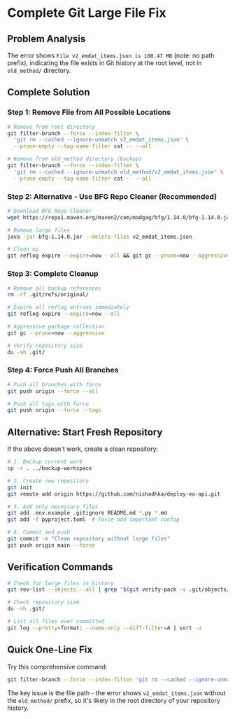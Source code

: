 # Complete Git Large File Fix

## Problem Analysis
The error shows `File v2_emdat_items.json is 100.47 MB` (note: no path prefix), indicating the file exists in Git history at the root level, not in `old_method/` directory.

## Complete Solution

### Step 1: Remove File from All Possible Locations
```bash
# Remove from root directory
git filter-branch --force --index-filter \
  'git rm --cached --ignore-unmatch v2_emdat_items.json' \
  --prune-empty --tag-name-filter cat -- --all

# Remove from old_method directory (backup)
git filter-branch --force --index-filter \
  'git rm --cached --ignore-unmatch old_method/v2_emdat_items.json' \
  --prune-empty --tag-name-filter cat -- --all
```

### Step 2: Alternative - Use BFG Repo Cleaner (Recommended)
```bash
# Download BFG Repo Cleaner
wget https://repo1.maven.org/maven2/com/madgag/bfg/1.14.0/bfg-1.14.0.jar

# Remove large files
java -jar bfg-1.14.0.jar --delete-files v2_emdat_items.json

# Clean up
git reflog expire --expire=now --all && git gc --prune=now --aggressive
```

### Step 3: Complete Cleanup
```bash
# Remove all backup references
rm -rf .git/refs/original/

# Expire all reflog entries immediately
git reflog expire --expire=now --all

# Aggressive garbage collection
git gc --prune=now --aggressive

# Verify repository size
du -sh .git/
```

### Step 4: Force Push All Branches
```bash
# Push all branches with force
git push origin --force --all

# Push all tags with force  
git push origin --force --tags
```

## Alternative: Start Fresh Repository

If the above doesn't work, create a clean repository:

```bash
# 1. Backup current work
cp -r . ../backup-workspace

# 2. Create new repository
git init
git remote add origin https://github.com/nishadhka/deploy-eo-api.git

# 3. Add only necessary files
git add .env.example .gitignore README.md *.py *.md
git add -f pyproject.toml  # Force add important config

# 4. Commit and push
git commit -m "Clean repository without large files"
git push origin main --force
```

## Verification Commands

```bash
# Check for large files in history
git rev-list --objects --all | grep "$(git verify-pack -v .git/objects/pack/*.idx | sort -k 3 -nr | head -10 | awk '{print$1}')"

# Check repository size
du -sh .git/

# List all files ever committed
git log --pretty=format: --name-only --diff-filter=A | sort -u
```

## Quick One-Line Fix

Try this comprehensive command:
```bash
git filter-branch --force --index-filter 'git rm --cached --ignore-unmatch v2_emdat_items.json old_method/v2_emdat_items.json' --prune-empty --tag-name-filter cat -- --all && rm -rf .git/refs/original/ && git reflog expire --expire=now --all && git gc --prune=now --aggressive && git push origin --force --all
```

The key issue is the file path - the error shows `v2_emdat_items.json` without the `old_method/` prefix, so it's likely in the root directory of your repository history.